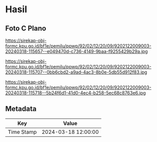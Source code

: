 # Hasil

## Foto C Plano

https://sirekap-obj-formc.kpu.go.id/bf1e/pemilu/ppwp/92/02/12/20/09/9202122009003-20240318-115657--e049470d-c736-4149-9baa-f9255429b29a.jpg

https://sirekap-obj-formc.kpu.go.id/bf1e/pemilu/ppwp/92/02/12/20/09/9202122009003-20240318-115707--0bb6cbd2-a9ad-4ac3-8b0e-5db55d912f83.jpg

https://sirekap-obj-formc.kpu.go.id/bf1e/pemilu/ppwp/92/02/12/20/09/9202122009003-20240318-115718--5b24f6d1-41d0-4ec4-b258-5ec68c8763e6.jpg


## Metadata

| Key        | Value               |
| ---------- | ------------------- |
| Time Stamp | 2024-03-18 12:00:00 |



